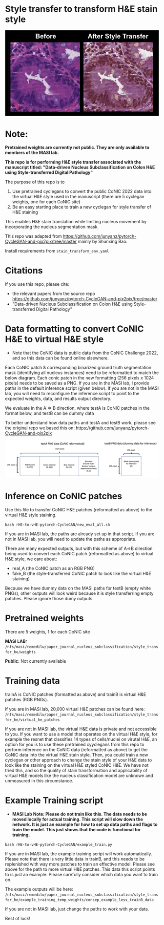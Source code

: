 # Style transfer to transform H&E stain style

![Description of Image](./stain_example.png)

# Note: 
**Pretrained weights are currently not public. They are only available to members of the MASI lab.**

**This repo is for performing H&E style transfer associated with the manuscript titled:
"Data-driven Nucleus Subclassification on Colon H&E using Style-transferred Digital Pathology"**

The purpose of this repo is to 
1) Use pretrained cyclegans to convert the public CoNIC 2022 data into the virtual H&E style used in the manuscript (there are 5 cyclegan weights, one for each CoNIC site)
3) Be an easy starting place to train a new cyclegan for style transfer of H&E staining

This enables H&E stain translation while limiting nucleus movement by incorporating the nucleus segmentation mask.

This repo was adapted from https://github.com/junyanz/pytorch-CycleGAN-and-pix2pix/tree/master
mainly by Shunxing Bao.

Install requirements from ```stain_transform_env.yaml```

# Citations
If you use this repo, please cite:
- the relevant papers from the source repo https://github.com/junyanz/pytorch-CycleGAN-and-pix2pix/tree/master
- "Data-driven Nucleus Subclassification on Colon H&E using Style-transferred Digital Pathology"

# Data formatting to convert CoNIC H&E to virtual H&E style
- Note that the CoNIC data is public data from the CoNIC Challenge 2022, and so this data can be found online elsewhere.

Each CoNIC patch & 
corresponding binarized ground truth segmentation mask (identifying all nucleus instances) 
need to be reformatted to match the below diagram.
Each conic patch in the new formatting (256 pixels x 1024 pixels) needs to be saved as a PNG.
If you are in the MASI lab, I provide paths in the default inference script (given below).
If you are not in the MASI lab, you will need to reconfigure the inference script to point to the 
expected weights, data, and results output directory.

We evaluate in the A => B direction, where testA is CoNIC patches in the format below, 
and testB can be dummy data

To better understand how data paths and testA and testB work, please see the original repo 
we based this on: https://github.com/junyanz/pytorch-CycleGAN-and-pix2pix 

![Description of Image](./diagram.png)

# Inference on CoNIC patches
Use this file to transfer CoNIC H&E patches (reformatted as above) to the virtual H&E style staining.

```bash rHE-to-vHE-pytorch-CycleGAN/new_eval_all.sh```

If you are in MASI lab, the paths are already set up in that script.
If you are not in MASI lab, you will need to update the paths as appropriate.

There are many expected outputs, but with this scheme of A=>B direction being used to convert each CoNIC patch (reformatted as above) to virtual H&E style, we care about:
- real_A (the CoNIC patch as an RGB PNG)
- fake_B (the style-transferred CoNIC patch to look like the virtual H&E staining)

Because we have dummy data on the MASI paths for testB (empty white PNGs), other outputs will look weird because it is style transferring empty patches.
Please ignore those dumy outputs.

# Pretrained weights
There are 5 weights, 1 for each CoNIC site

**MASI LAB:** ```/nfs/masi/remedilw/paper_journal_nucleus_subclassification/style_transfer_he/weights```

**Public:** Not currently available

# Training data
trainA is CoNIC patches (formatted as above) and trainB is virtual H&E patches (RGB PNGs).

If you are in MASI lab, 20,000 virtual H&E patches can be found here: ```/nfs/masi/remedilw/paper_journal_nucleus_subclassification/style_transfer_he/virtual_he_patches```

If you are not in MASI lab, the virtual H&E data is private and not accessible to you. If you want to use a model that operates on the virtual H&E style, for example the resnet that classifies 14 types of cells/nuclei on virutal H&E, an option for you is to use these pretrained cyyclegans from this repo to perform inference on the CoNIC data (reformatted as above) to get the CoNIC data into the virtual H&E stain style. Then, you could train a new cyclegan or other approach to change the stain style of your H&E data to look like the staining on the virtual H&E styled CoNIC H&E. We have not tried this, and so the quality of stain transformation and applicability of virtual H&E models like the nucleus classification model are unknown and unmeasured in this circumstance.

# Example Training script
- **MASI Lab Note: Please do not train like this. The data needs to be moved locally for actual training. This script will slow down the network. It is just an example for how to set up data paths and flags to train the model. This just shows that the code is functional for training.**

```bash rHE-to-vHE-pytorch-CycleGAN/example_train.py```

If you are in MASI lab, the example training script will work automatically.
Please note that there is very little data in trainB, and this needs to be replenished with way more patches to train an effective model.
Please see above for the path to more virtual H&E patches. This data this script points to is just an example. Please carefully consider which data you want to train on.

The example outputs will be here: ```/nfs/masi/remedilw/paper_journal_nucleus_subclassification/style_transfer_he/example_training_temp_weights/consep_example_less_trainB_data```

If you are not in MASI lab, just change the paths to work with your data.

Best of luck!



